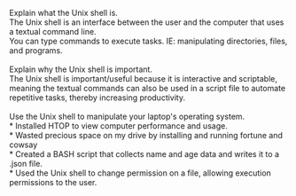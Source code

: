 Explain what the Unix shell is.<br />
    The Unix shell is an interface between the user and the computer that uses a textual command line.<br />
    You can type commands to execute tasks. IE: manipulating directories, files, and programs.<br />
 <br />
Explain why the Unix shell is important.<br />
     The Unix shell is important/useful because it is interactive and scriptable, meaning the textual commands can also be used in a script file to automate repetitive tasks, thereby increasing productivity.<br />
 <br />
Use the Unix shell to manipulate your laptop's operating system.<br />
    * Installed HTOP to view computer performance and usage.<br />
    * Wasted precious space on my drive by installing and running fortune and cowsay<br />
    * Created a BASH script that collects name and age data and writes it to a .json file.<br />
    * Used the Unix shell to change permission on a file, allowing execution permissions to the user.<br />

